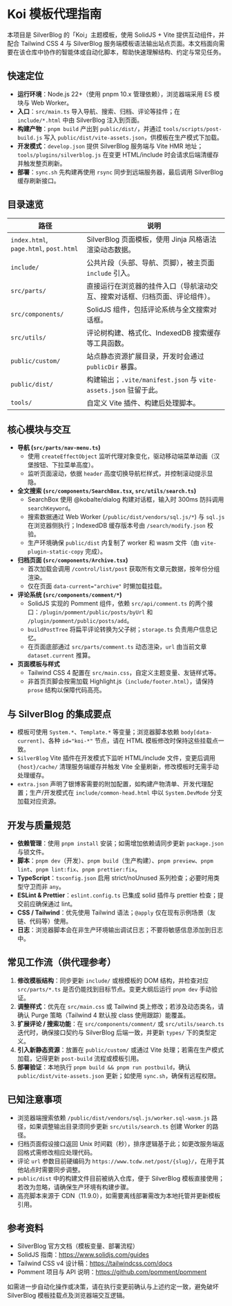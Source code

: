 # Koi 模板代理指南

本项目是 SilverBlog 的「Koi」主题模板，使用 SolidJS + Vite 提供互动组件，并配合 Tailwind CSS 4 与 SilverBlog 服务端模板语法输出站点页面。本文档面向需要在该仓库中协作的智能体或自动化脚本，帮助快速理解结构、约定与常见任务。

## 快速定位

- **运行环境**：Node.js 22+（使用 pnpm 10.x 管理依赖），浏览器端采用 ES 模块与 Web Worker。
- **入口**：`src/main.ts` 导入导航、搜索、归档、评论等挂件；在 `include/*.html` 中由 SilverBlog 注入到页面。
- **构建产物**：`pnpm build` 产出到 `public/dist/`，并通过 `tools/scripts/post-build.js` 写入 `public/dist/vite-assets.json`，供模板在生产模式下加载。
- **开发模式**：`develop.json` 提供 SilverBlog 服务端与 Vite HMR 地址；`tools/plugins/silverblog.js` 在变更 HTML/include 时会请求后端清缓存并触发整页刷新。
- **部署**：`sync.sh` 先构建再使用 `rsync` 同步到远端服务器，最后调用 SilverBlog 缓存刷新接口。

## 目录速览

| 路径                                   | 说明                                                                         |
| -------------------------------------- | ---------------------------------------------------------------------------- |
| `index.html`, `page.html`, `post.html` | SilverBlog 页面模板，使用 Jinja 风格语法渲染动态数据。                       |
| `include/`                             | 公共片段（头部、导航、页脚），被主页面 `include` 引入。                      |
| `src/parts/`                           | 直接运行在浏览器的挂件入口（导航滚动交互、搜索对话框、归档页面、评论组件）。 |
| `src/components/`                      | SolidJS 组件，包括评论系统与全文搜索对话框。                                 |
| `src/utils/`                           | 评论树构建、格式化、IndexedDB 搜索缓存等工具函数。                           |
| `public/custom/`                       | 站点静态资源扩展目录，开发时会通过 `publicDir` 暴露。                        |
| `public/dist/`                         | 构建输出；`.vite/manifest.json` 与 `vite-assets.json` 驻留于此。             |
| `tools/`                               | 自定义 Vite 插件、构建后处理脚本。                                           |

## 核心模块与交互

- **导航 (`src/parts/nav-menu.ts`)**
  - 使用 `createEffectObject` 监听代理对象变化，驱动移动端菜单动画（汉堡按钮、下拉菜单高度）。
  - 监听页面滚动，依据 `header` 高度切换导航栏样式，并控制滚动提示显隐。
- **全文搜索 (`src/components/SearchBox.tsx`, `src/utils/search.ts`)**
  - SearchBox 使用 @kobalte/dialog 构建对话框，输入时 300ms 防抖调用 `searchKeyword`。
  - 搜索数据通过 Web Worker (`/public/dist/vendors/sql.js/*`) 与 `sql.js` 在浏览器侧执行；IndexedDB 缓存版本号由 `/search/modify.json` 校验。
  - 生产环境确保 `public/dist` 内复制了 worker 和 wasm 文件（由 `vite-plugin-static-copy` 完成）。
- **归档页面 (`src/components/Archive.tsx`)**
  - 首次加载会调用 `/control/list/post` 获取所有文章元数据，按年份分组渲染。
  - 仅在页面 `data-current="archive"` 时懒加载挂载。
- **评论系统 (`src/components/comment/*`)**
  - SolidJS 实现的 Pomment 组件，依赖 `src/api/comment.ts` 的两个接口：`/plugin/pomment/public/posts/byUrl` 和 `/plugin/pomment/public/posts/add`。
  - `buildPostTree` 将扁平评论转换为父子树；`storage.ts` 负责用户信息记忆。
  - 在页面底部通过 `src/parts/comment.ts` 动态渲染，`url` 由当前文章 `dataset.current` 推算。
- **页面模板与样式**
  - Tailwind CSS 4 配置在 `src/main.css`，自定义主题变量、友链样式等。
  - 非首页页脚会按需加载 Highlight.js（`include/footer.html`），请保持 `prose` 结构以保障代码高亮。

## 与 SilverBlog 的集成要点

- 模板可使用 `System.*`、`Template.*` 等变量；浏览器脚本依赖 `body[data-current]`、各种 `id="koi-*"` 节点，请在 HTML 模板修改时保持这些挂载点一致。
- `SilverBlog` Vite 插件在开发模式下监听 HTML/include 文件，变更后调用 `{host}/cache/` 清理服务端缓存并触发 Vite 全量刷新，修改模板时无需手动处理缓存。
- `extra.json` 声明了银博客需要的附加配置，如构建产物清单、开发代理配置；生产/开发模式在 `include/common-head.html` 中以 `System.DevMode` 分支加载对应资源。

## 开发与质量规范

- **依赖管理**：使用 `pnpm install` 安装；如需增加依赖请同步更新 `package.json` 与锁文件。
- **脚本**：`pnpm dev`（开发）、`pnpm build`（生产构建）、`pnpm preview`、`pnpm lint`、`pnpm lint:fix`、`pnpm prettier:fix`。
- **TypeScript**：`tsconfig.json` 启用 strict/noUnused 系列检查；必要时用类型守卫而非 `any`。
- **ESLint & Prettier**：`eslint.config.ts` 已集成 solid 插件与 prettier 检查；提交前应确保通过 lint。
- **CSS / Tailwind**：优先使用 Tailwind 语法；`@apply` 仅在现有示例场景（友链、代码等）使用。
- **日志**：浏览器脚本会在非生产环境输出调试日志；不要将敏感信息添加到日志中。

## 常见工作流（供代理参考）

1. **修改模板结构**：同步更新 `include/` 或根模板的 DOM 结构，并检查对应 `src/parts/*.ts` 是否仍能找到目标节点。变更大纲后运行 `pnpm dev` 手动验证。
2. **调整样式**：优先在 `src/main.css` 或 Tailwind 类上修改；若涉及动态类名，请确认 Purge 策略（Tailwind 4 默认按 class 使用跟踪）能覆盖。
3. **扩展评论 / 搜索功能**：在 `src/components/comment/` 或 `src/utils/search.ts` 迭代时，确保接口契约与 SilverBlog 后端一致，并更新 `types/` 下的类型定义。
4. **引入新静态资源**：放置在 `public/custom/` 或通过 Vite 处理；若需在生产模式加载，记得更新 `post-build` 流程或模板引用。
5. **部署验证**：本地执行 `pnpm build && pnpm run postbuild`，确认 `public/dist/vite-assets.json` 更新；如使用 `sync.sh`，确保有远程权限。

## 已知注意事项

- 浏览器端搜索依赖 `/public/dist/vendors/sql.js/worker.sql-wasm.js` 路径，如果调整输出目录须同步更新 `src/utils/search.ts` 创建 Worker 的路径。
- 归档页面假设接口返回 Unix 时间戳（秒），排序逻辑基于此；如更改服务端返回格式需修改相应处理代码。
- 评论 `url` 参数目前硬编码为 `https://www.tcdw.net/post/{slug}/`，在用于其他站点时需要同步调整。
- `public/dist` 中的构建文件目前被纳入仓库，便于 SilverBlog 模板直接使用；若改为忽略，请确保生产环境有构建步骤。
- 高亮脚本来源于 CDN（11.9.0），如需要离线部署需改为本地托管并更新模板引用。

## 参考资料

- SilverBlog 官方文档（模板变量、部署流程）
- SolidJS 指南：https://www.solidjs.com/guides
- Tailwind CSS v4 设计稿：https://tailwindcss.com/docs
- Pomment 项目与 API 说明：https://github.com/pomment/pomment

如需进一步自动化操作或决策，请在执行变更前确认与上述约定一致，避免破坏 SilverBlog 模板挂载点及浏览器端交互逻辑。
